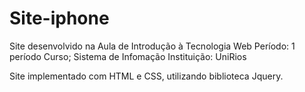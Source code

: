 # Site-iphone
Site desenvolvido na Aula de Introdução à Tecnologia Web
  Período: 1 período
  Curso; Sistema de Infomação
  Instituição: UniRios
  
  Site implementado com HTML e CSS, utilizando biblioteca Jquery.
